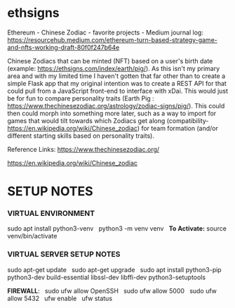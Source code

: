 # ethsigns
Ethereum - Chinese Zodiac - favorite projects - Medium journal log: https://resourcehub.medium.com/ethereum-turn-based-strategy-game-and-nfts-working-draft-80f0f247b64e

Chinese Zodiacs that can be minted (NFT) based on a user's birth date (example: https://ethsigns.com/index/earth/pig/). 
As this isn't my primary area and with my limited time I haven't gotten that far other than to create a simple Flask app that my original intention was to create
a REST API for that could pull from a JavaScript front-end to interface with xDai. 
This would just be for fun to compare personality traits (Earth Pig : https://www.thechinesezodiac.org/astrology/zodiac-signs/pig/). 
This could then could morph into something more later, such as a way to import for games that would tilt towards which Zodiacs get along
(compatibility- https://en.wikipedia.org/wiki/Chinese_zodiac)  for team formation (and/or different starting skills based on personality traits). 

Reference Links:
https://www.thechinesezodiac.org/

https://en.wikipedia.org/wiki/Chinese_zodiac

# SETUP NOTES &nbsp;

### VIRTUAL ENVIRONMENT &nbsp;
sudo apt install python3-venv &nbsp;
python3 -m venv venv &nbsp;
**To Activate:** source venv/bin/activate &nbsp;

### VIRTUAL SERVER SETUP NOTES &nbsp;
sudo apt-get update &nbsp;
sudo apt-get upgrade &nbsp;
sudo apt install python3-pip python3-dev build-essential libssl-dev libffi-dev python3-setuptools &nbsp;

**FIREWALL**: &nbsp;
sudo ufw allow OpenSSH &nbsp;
sudo ufw allow 5000 &nbsp;
sudo ufw allow 5432 &nbsp;
ufw enable &nbsp;
ufw status &nbsp;
